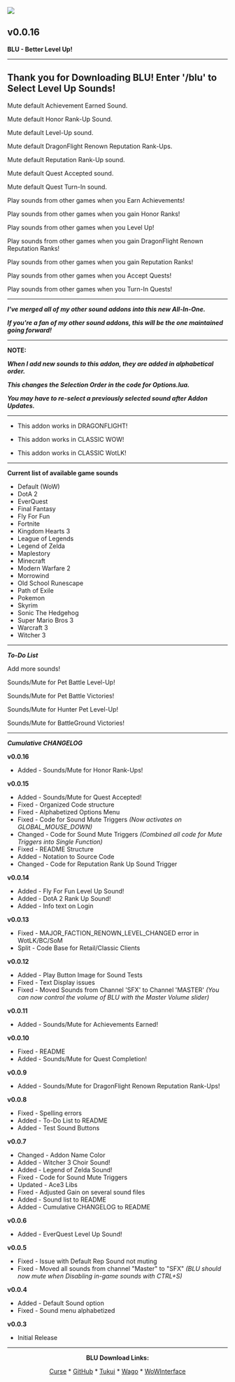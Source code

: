 [![](https://img.shields.io/static/v1?label=Donate&message=CashApp&color=brightgreen)](https://bit.ly/3fyxxSU)

v0.0.16
------------------------------

**BLU - Better Level Up!**

------------------------------
**Thank you for Downloading BLU! Enter '/blu' to Select Level Up Sounds!**
------------------------------

Mute default Achievement Earned Sound.

Mute default Honor Rank-Up Sound.

Mute default Level-Up sound.

Mute default DragonFlight Renown Reputation Rank-Ups.

Mute default Reputation Rank-Up sound.

Mute default Quest Accepted sound.

Mute default Quest Turn-In sound.

Play sounds from other games when you Earn Achievements!

Play sounds from other games when you gain Honor Ranks!

Play sounds from other games when you Level Up!

Play sounds from other games when you gain DragonFlight Renown Reputation Ranks!

Play sounds from other games when you gain Reputation Ranks!

Play sounds from other games when you Accept Quests!

Play sounds from other games when you Turn-In Quests!


------------------------------

***I've merged all of my other sound addons into this new All-In-One.***

***If you're a fan of my other sound addons, this will be the one maintained going forward!***

------------------------------

**NOTE:**

***When I add new sounds to this addon, they are added in alphabetical order.***

***This changes the Selection Order in the code for Options.lua.***

***You may have to re-select a previously selected sound after Addon Updates.***

------------------------------

- This addon works in DRAGONFLIGHT!

- This addon works in CLASSIC WOW!

- This addon works in CLASSIC WotLK!

------------------------------

**Current list of available game sounds**
- Default (WoW)
- DotA 2
- EverQuest
- Final Fantasy
- Fly For Fun
- Fortnite
- Kingdom Hearts 3
- League of Legends
- Legend of Zelda
- Maplestory
- Minecraft
- Modern Warfare 2
- Morrowind
- Old School Runescape
- Path of Exile
- Pokemon
- Skyrim
- Sonic The Hedgehog
- Super Mario Bros 3
- Warcraft 3
- Witcher 3

------------------------------

***To-Do List***


Add more sounds!

Sounds/Mute for Pet Battle Level-Up!

Sounds/Mute for Pet Battle Victories!

Sounds/Mute for Hunter Pet Level-Up!

Sounds/Mute for BattleGround Victories!

------------------------------

***Cumulative CHANGELOG***

**v0.0.16**
- Added   - Sounds/Mute for Honor Rank-Ups!

**v0.0.15**
- Added   - Sounds/Mute for Quest Accepted!
- Fixed   - Organized Code structure
- Fixed   - Alphabetized Options Menu
- Fixed   - Code for Sound Mute Triggers
          *(Now activates on GLOBAL_MOUSE_DOWN)*
- Changed - Code for Sound Mute Triggers
          *(Combined all code for Mute Triggers into Single Function)*
- Fixed   - README Structure
- Added   - Notation to Source Code
- Changed - Code for Reputation Rank Up Sound Trigger


**v0.0.14**
- Added   - Fly For Fun Level Up Sound!
- Added   - DotA 2 Rank Up Sound!
- Added   - Info text on Login

**v0.0.13**
- Fixed   - MAJOR_FACTION_RENOWN_LEVEL_CHANGED error in WotLK/BC/SoM
- Split   - Code Base for Retail/Classic Clients

**v0.0.12**
- Added   - Play Button Image for Sound Tests
- Fixed   - Text Display issues
- Fixed   - Moved Sounds from Channel 'SFX' to Channel 'MASTER'
          *(You can now control the volume of BLU with the Master Volume slider)*

**v0.0.11**
- Added   - Sounds/Mute for Achievements Earned!

**v0.0.10**
- Fixed   - README
- Added   - Sounds/Mute for Quest Completion!

**v0.0.9**
- Added   - Sounds/Mute for DragonFlight Renown Reputation Rank-Ups!

**v0.0.8**
- Fixed   - Spelling errors
- Added   - To-Do List to README
- Added   - Test Sound Buttons

**v0.0.7**
- Changed - Addon Name Color
- Added   - Witcher 3 Choir Sound!
- Added   - Legend of Zelda Sound!
- Fixed   - Code for Sound Mute Triggers
- Updated - Ace3 Libs
- Fixed   - Adjusted Gain on several sound files
- Added   - Sound list to README
- Added   - Cumulative CHANGELOG to README

**v0.0.6**
- Added - EverQuest Level Up Sound!

**v0.0.5**
- Fixed - Issue with Default Rep Sound not muting
- Fixed - Moved all sounds from channel "Master" to "SFX"
          *(BLU should now mute when Disabling in-game sounds with CTRL+S)*

**v0.0.4**
- Added   - Default Sound option
- Fixed   - Sound menu alphabetized

**v0.0.3**
- Initial Release

------------------------------

<div align="center">

**BLU Download Links:**

[Curse](https://www.curseforge.com/wow/addons/blu-better-level-up "This link takes you to the Curseforge.com website, you may download it here and help support the developers.") * [GitHub](https://github.com/donniedice/BLU "This link takes you to the GitHub.com website, you may download it here.") * [Tukui](https://www.tukui.org/addons.php?id=257 "This link takes you to the Tukui.org website, you may download it here.") * [Wago](https://addons.wago.io/addons/blu "This link takes you to the Wago.io website, you may download it here and help support the developers.") * [WoWInterface](https://www.wowinterface.com/downloads/info26465-BLU-BetterLevelUp.html "This link takes you to the WoWInterface.com website, you may download it here.")

</div>
